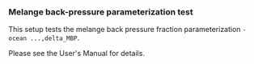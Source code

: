 ### Melange back-pressure parameterization test

This setup tests the melange back pressure fraction parameterization
`-ocean ...,delta_MBP`.

Please see the User's Manual for details.
